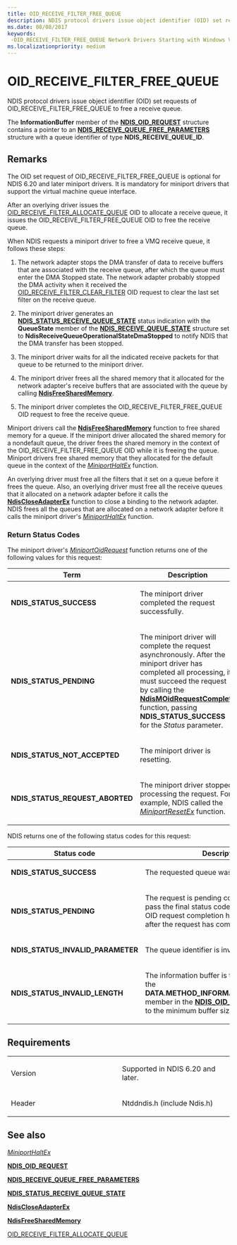 ```yaml
---
title: OID_RECEIVE_FILTER_FREE_QUEUE
description: NDIS protocol drivers issue object identifier (OID) set requests of OID_RECEIVE_FILTER_FREE_QUEUE to free a receive queue.
ms.date: 08/08/2017
keywords: 
 -OID_RECEIVE_FILTER_FREE_QUEUE Network Drivers Starting with Windows Vista
ms.localizationpriority: medium
---
```


# OID\_RECEIVE\_FILTER\_FREE\_QUEUE


NDIS protocol drivers issue object identifier (OID) set requests of OID\_RECEIVE\_FILTER\_FREE\_QUEUE to free a receive queue.

The **InformationBuffer** member of the [**NDIS\_OID\_REQUEST**](/windows-hardware/drivers/ddi/ndis/ns-ndis-_ndis_oid_request) structure contains a pointer to an [**NDIS\_RECEIVE\_QUEUE\_FREE\_PARAMETERS**](/windows-hardware/drivers/ddi/ntddndis/ns-ntddndis-_ndis_receive_queue_free_parameters) structure with a queue identifier of type **NDIS\_RECEIVE\_QUEUE\_ID**.

## Remarks

The OID set request of OID\_RECEIVE\_FILTER\_FREE\_QUEUE is optional for NDIS 6.20 and later miniport drivers. It is mandatory for miniport drivers that support the virtual machine queue interface.

After an overlying driver issues the [OID\_RECEIVE\_FILTER\_ALLOCATE\_QUEUE](oid-receive-filter-allocate-queue.md) OID to allocate a receive queue, it issues the OID\_RECEIVE\_FILTER\_FREE\_QUEUE OID to free the receive queue.

When NDIS requests a miniport driver to free a VMQ receive queue, it follows these steps:

1.  The network adapter stops the DMA transfer of data to receive buffers that are associated with the receive queue, after which the queue must enter the DMA Stopped state. The network adapter probably stopped the DMA activity when it received the [OID\_RECEIVE\_FILTER\_CLEAR\_FILTER](oid-receive-filter-clear-filter.md) OID request to clear the last set filter on the receive queue.

2.  The miniport driver generates an [**NDIS\_STATUS\_RECEIVE\_QUEUE\_STATE**](./ndis-status-receive-queue-state.md) status indication with the **QueueState** member of the [**NDIS\_RECEIVE\_QUEUE\_STATE**](/windows-hardware/drivers/ddi/ndis/ns-ndis-_ndis_receive_queue_state) structure set to **NdisReceiveQueueOperationalStateDmaStopped** to notify NDIS that the DMA transfer has been stopped.

3.  The miniport driver waits for all the indicated receive packets for that queue to be returned to the miniport driver.

4.  The miniport driver frees all the shared memory that it allocated for the network adapter's receive buffers that are associated with the queue by calling [**NdisFreeSharedMemory**](/windows-hardware/drivers/ddi/ndis/nf-ndis-ndisfreesharedmemory).

5.  The miniport driver completes the OID\_RECEIVE\_FILTER\_FREE\_QUEUE OID request to free the receive queue.

Miniport drivers call the [**NdisFreeSharedMemory**](/windows-hardware/drivers/ddi/ndis/nf-ndis-ndisfreesharedmemory) function to free shared memory for a queue. If the miniport driver allocated the shared memory for a nondefault queue, the driver frees the shared memory in the context of the OID\_RECEIVE\_FILTER\_FREE\_QUEUE OID while it is freeing the queue. Miniport drivers free shared memory that they allocated for the default queue in the context of the [*MiniportHaltEx*](/windows-hardware/drivers/ddi/ndis/nc-ndis-miniport_halt) function.

An overlying driver must free all the filters that it set on a queue before it frees the queue. Also, an overlying driver must free all the receive queues that it allocated on a network adapter before it calls the [**NdisCloseAdapterEx**](/windows-hardware/drivers/ddi/ndis/nf-ndis-ndiscloseadapterex) function to close a binding to the network adapter. NDIS frees all the queues that are allocated on a network adapter before it calls the miniport driver's [*MiniportHaltEx*](/windows-hardware/drivers/ddi/ndis/nc-ndis-miniport_halt) function.

### Return Status Codes

The miniport driver's [*MiniportOidRequest*](/windows-hardware/drivers/ddi/ndis/nc-ndis-miniport_oid_request) function returns one of the following values for this request:

<table>
<colgroup>
<col width="50%" />
<col width="50%" />
</colgroup>
<thead>
<tr class="header">
<th>Term</th>
<th>Description</th>
</tr>
</thead>
<tbody>
<tr class="odd">
<td><p><strong>NDIS_STATUS_SUCCESS</strong></p></td>
<td><p>The miniport driver completed the request successfully.</p></td>
</tr>
<tr class="even">
<td><p><strong>NDIS_STATUS_PENDING</strong></p></td>
<td><p>The miniport driver will complete the request asynchronously. After the miniport driver has completed all processing, it must succeed the request by calling the <a href="/windows-hardware/drivers/ddi/ndis/nf-ndis-ndismoidrequestcomplete" data-raw-source="[&lt;strong&gt;NdisMOidRequestComplete&lt;/strong&gt;](/windows-hardware/drivers/ddi/ndis/nf-ndis-ndismoidrequestcomplete)"><strong>NdisMOidRequestComplete</strong></a> function, passing <strong>NDIS_STATUS_SUCCESS</strong> for the <em>Status</em> parameter.</p></td>
</tr>
<tr class="odd">
<td><p><strong>NDIS_STATUS_NOT_ACCEPTED</strong></p></td>
<td><p>The miniport driver is resetting.</p></td>
</tr>
<tr class="even">
<td><p><strong>NDIS_STATUS_REQUEST_ABORTED</strong></p></td>
<td><p>The miniport driver stopped processing the request. For example, NDIS called the <a href="/windows-hardware/drivers/ddi/ndis/nc-ndis-miniport_reset" data-raw-source="[&lt;em&gt;MiniportResetEx&lt;/em&gt;](/windows-hardware/drivers/ddi/ndis/nc-ndis-miniport_reset)"><em>MiniportResetEx</em></a> function.</p></td>
</tr>
</tbody>
</table>

 

NDIS returns one of the following status codes for this request:

<table>
<colgroup>
<col width="50%" />
<col width="50%" />
</colgroup>
<thead>
<tr class="header">
<th>Status code</th>
<th>Description</th>
</tr>
</thead>
<tbody>
<tr class="odd">
<td><p><strong>NDIS_STATUS_SUCCESS</strong></p></td>
<td><p>The requested queue was freed successfully.</p></td>
</tr>
<tr class="even">
<td><p><strong>NDIS_STATUS_PENDING</strong></p></td>
<td><p>The request is pending completion. NDIS will pass the final status code and results to the OID request completion handler for the caller after the request has completed.</p></td>
</tr>
<tr class="odd">
<td><p><strong>NDIS_STATUS_INVALID_PARAMETER</strong></p></td>
<td><p>The queue identifier is invalid.</p></td>
</tr>
<tr class="even">
<td><p><strong>NDIS_STATUS_INVALID_LENGTH</strong></p></td>
<td><p>The information buffer is too short. NDIS sets the <strong>DATA</strong>.<strong>METHOD_INFORMATION</strong>.<strong>BytesNeeded</strong> member in the <a href="/windows-hardware/drivers/ddi/ndis/ns-ndis-_ndis_oid_request" data-raw-source="[&lt;strong&gt;NDIS_OID_REQUEST&lt;/strong&gt;](/windows-hardware/drivers/ddi/ndis/ns-ndis-_ndis_oid_request)"><strong>NDIS_OID_REQUEST</strong></a> structure to the minimum buffer size that is required.</p></td>
</tr>
</tbody>
</table>

 

## Requirements

<table>
<colgroup>
<col width="50%" />
<col width="50%" />
</colgroup>
<tbody>
<tr class="odd">
<td><p>Version</p></td>
<td><p>Supported in NDIS 6.20 and later.</p></td>
</tr>
<tr class="even">
<td><p>Header</p></td>
<td>Ntddndis.h (include Ndis.h)</td>
</tr>
</tbody>
</table>

## See also


[*MiniportHaltEx*](/windows-hardware/drivers/ddi/ndis/nc-ndis-miniport_halt)

[**NDIS\_OID\_REQUEST**](/windows-hardware/drivers/ddi/ndis/ns-ndis-_ndis_oid_request)

[**NDIS\_RECEIVE\_QUEUE\_FREE\_PARAMETERS**](/windows-hardware/drivers/ddi/ntddndis/ns-ntddndis-_ndis_receive_queue_free_parameters)

[**NDIS\_STATUS\_RECEIVE\_QUEUE\_STATE**](./ndis-status-receive-queue-state.md)

[**NdisCloseAdapterEx**](/windows-hardware/drivers/ddi/ndis/nf-ndis-ndiscloseadapterex)

[**NdisFreeSharedMemory**](/windows-hardware/drivers/ddi/ndis/nf-ndis-ndisfreesharedmemory)

[OID\_RECEIVE\_FILTER\_ALLOCATE\_QUEUE](oid-receive-filter-allocate-queue.md)

